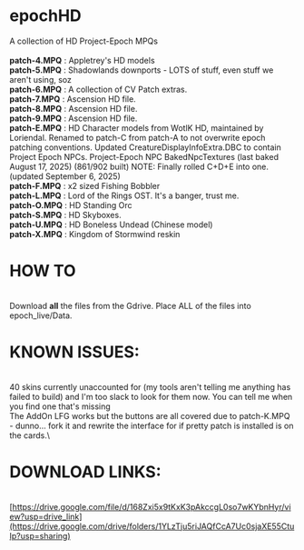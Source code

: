 # epochHD
A collection of HD Project-Epoch MPQs\
\
**patch-4.MPQ** : Appletrey's HD models\
**patch-5.MPQ** : Shadowlands downports  - LOTS of stuff, even stuff we aren't using, soz\
**patch-6.MPQ** : A collection of CV Patch extras.\
**patch-7.MPQ** : Ascension HD file.\
**patch-8.MPQ** : Ascension HD file.\
**patch-9.MPQ** : Ascension HD file.\
**patch-E.MPQ** : HD Character models from WotlK HD, maintained by Loriendal. Renamed to patch-C from patch-A to not overwrite epoch patching conventions. Updated CreatureDisplayInfoExtra.DBC to contain Project Epoch NPCs. Project-Epoch NPC BakedNpcTextures (last baked August 17, 2025) (861/902 built) NOTE: Finally rolled C+D+E into one. (updated September 6, 2025)\
**patch-F.MPQ** : x2 sized Fishing Bobbler\
**patch-L.MPQ** : Lord of the Rings OST. It's a banger, trust me.\
**patch-O.MPQ** : HD Standing Orc\
**patch-S.MPQ** : HD Skyboxes.\
**patch-U.MPQ** : HD Boneless Undead (Chinese model)\
**patch-X.MPQ** : Kingdom of Stormwind reskin

# HOW TO
\
Download **all** the files from the Gdrive. Place ALL of the files into epoch_live/Data.

# KNOWN ISSUES:
\
40 skins currently unaccounted for (my tools aren't telling me anything has failed to build) and I'm too slack to look for them now. You can tell me when you find one that's missing\
The AddOn LFG works but the buttons are all covered due to patch-K.MPQ - dunno... fork it and rewrite the interface for if pretty patch is installed is on the cards.\

# DOWNLOAD LINKS:
\
[https://drive.google.com/file/d/168Zxi5x9tKxK3pAkccgL0so7wKYbnHyr/view?usp=drive_link](https://drive.google.com/drive/folders/1YLzTju5riJAQfCcA7Uc0sjaXE55CtuIp?usp=sharing)
